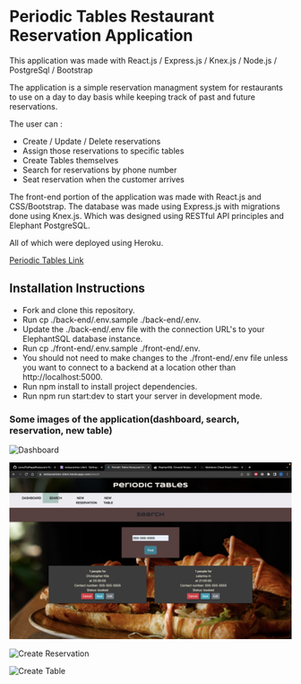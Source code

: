 # Periodic Tables Restaurant Reservation Application

This application was made with React.js / Express.js / Knex.js / Node.js / PostgreSql / Bootstrap

The application is a simple reservation managment system for restaurants to use on a day to day basis while keeping track of past and future reservations.

The user can :

-  Create / Update / Delete reservations
-  Assign those reservations to specific tables
-  Create Tables themselves
-  Search for reservations by phone number
-  Seat reservation when the customer arrives

The front-end portion of the application was made with React.js and CSS/Bootstrap.
The database was made using Express.js with migrations done using Knex.js. Which was designed using RESTful API principles and Elephant PostgreSQL.

All of which were deployed using Heroku.

[Periodic Tables Link](https://restaurantres-client.herokuapp.com/)

## Installation Instructions

-  Fork and clone this repository.
-  Run cp ./back-end/.env.sample ./back-end/.env.
-  Update the ./back-end/.env file with the connection URL's to your ElephantSQL database instance.
-  Run cp ./front-end/.env.sample ./front-end/.env.
-  You should not need to make changes to the ./front-end/.env file unless you want to connect to a backend at a location other than http://localhost:5000.
-  Run npm install to install project dependencies.
-  Run npm run start:dev to start your server in development mode.

### Some images of the application(dashboard, search, reservation, new table)

![Dashboard](./front-end/ScreenShots/dashboard.png)

![Search](./front-end/ScreenShots/search.png)

![Create Reservation](./front-end/ScreenShots/createReservation.png)

![Create Table](./front-end/ScreenShots/createTable.png)

